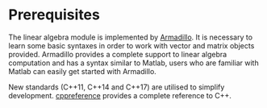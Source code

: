 # Prerequisites

The linear algebra module is implemented by [Armadillo](http://arma.sourceforge.net/docs.html). It is necessary to learn some basic syntaxes in order to work with vector and matrix objects provided. Armadillo provides a complete support to linear algebra computation and has a syntax similar to Matlab, users who are familiar with Matlab can easily get started with Armadillo.

New standards (C++11, C++14 and C++17) are utilised to simplify development. [cppreference](https://en.cppreference.com/w/) provides a complete reference to C++.